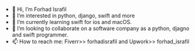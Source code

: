 - 👋 Hi, I’m Forhad Israfil
- 👀 I’m interested in python, django, swift and more
- 🌱 I’m currently learning swift for ios and macOS.
- 💞️ I’m looking to collaborate on a software company as a python, djagno and swift programmer.
- 📫 How to reach me: Fiverr>> forhadisrafil and Upwork>> forhad_israfil

<!---
ForhadIsrafil/ForhadIsrafil is a ✨ special ✨ repository because its `README.md` (this file) appears on your GitHub profile.
You can click the Preview link to take a look at your changes.
--->
